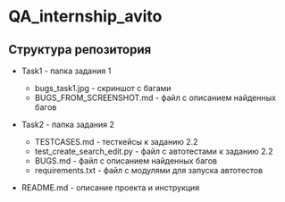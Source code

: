 # QA_internship_avito

## Структура репозитория

- Task1 - папка задания 1
  - bugs_task1.jpg - скриншот с багами
  - BUGS_FROM_SCREENSHOT.md - файл с описанием найденных багов

- Task2 - папка задания 2
  - TESTCASES.md - тесткейсы к заданию 2.2
  - test_create_search_edit.py - файл с автотестами к заданию 2.2
  - BUGS.md - файл с описанием найденных багов
  - requirements.txt - файл с модулями для запуска автотестов

- README.md - описание проекта и инструкция
